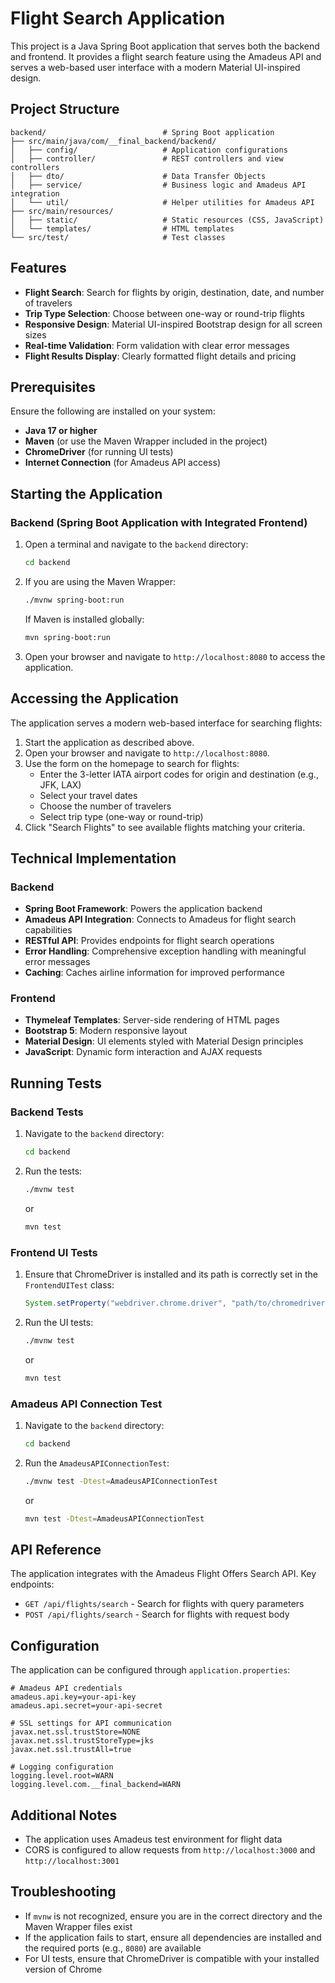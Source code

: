 # Flight Search Application

This project is a Java Spring Boot application that serves both the backend and frontend. It provides a flight search feature using the Amadeus API and serves a web-based user interface with a modern Material UI-inspired design.

## Project Structure

```
backend/                          # Spring Boot application
├── src/main/java/com/__final_backend/backend/
│   ├── config/                   # Application configurations
│   ├── controller/               # REST controllers and view controllers
│   ├── dto/                      # Data Transfer Objects
│   ├── service/                  # Business logic and Amadeus API integration
│   └── util/                     # Helper utilities for Amadeus API
├── src/main/resources/
│   ├── static/                   # Static resources (CSS, JavaScript)
│   └── templates/                # HTML templates
└── src/test/                     # Test classes
```

## Features

- **Flight Search**: Search for flights by origin, destination, date, and number of travelers
- **Trip Type Selection**: Choose between one-way or round-trip flights
- **Responsive Design**: Material UI-inspired Bootstrap design for all screen sizes
- **Real-time Validation**: Form validation with clear error messages
- **Flight Results Display**: Clearly formatted flight details and pricing

## Prerequisites

Ensure the following are installed on your system:
- **Java 17 or higher**
- **Maven** (or use the Maven Wrapper included in the project)
- **ChromeDriver** (for running UI tests)
- **Internet Connection** (for Amadeus API access)

## Starting the Application

### Backend (Spring Boot Application with Integrated Frontend)
1. Open a terminal and navigate to the `backend` directory:
   ```bash
   cd backend
   ```
2. If you are using the Maven Wrapper:
   ```bash
   ./mvnw spring-boot:run
   ```
   If Maven is installed globally:
   ```bash
   mvn spring-boot:run
   ```
3. Open your browser and navigate to `http://localhost:8080` to access the application.

## Accessing the Application
The application serves a modern web-based interface for searching flights:
1. Start the application as described above.
2. Open your browser and navigate to `http://localhost:8080`.
3. Use the form on the homepage to search for flights:
   - Enter the 3-letter IATA airport codes for origin and destination (e.g., JFK, LAX)
   - Select your travel dates
   - Choose the number of travelers
   - Select trip type (one-way or round-trip)
4. Click "Search Flights" to see available flights matching your criteria.

## Technical Implementation

### Backend
- **Spring Boot Framework**: Powers the application backend
- **Amadeus API Integration**: Connects to Amadeus for flight search capabilities
- **RESTful API**: Provides endpoints for flight search operations
- **Error Handling**: Comprehensive exception handling with meaningful error messages
- **Caching**: Caches airline information for improved performance

### Frontend
- **Thymeleaf Templates**: Server-side rendering of HTML pages
- **Bootstrap 5**: Modern responsive layout
- **Material Design**: UI elements styled with Material Design principles
- **JavaScript**: Dynamic form interaction and AJAX requests

## Running Tests

### Backend Tests
1. Navigate to the `backend` directory:
   ```bash
   cd backend
   ```
2. Run the tests:
   ```bash
   ./mvnw test
   ```
   or
   ```bash
   mvn test
   ```

### Frontend UI Tests
1. Ensure that ChromeDriver is installed and its path is correctly set in the `FrontendUITest` class:
   ```java
   System.setProperty("webdriver.chrome.driver", "path/to/chromedriver");
   ```
2. Run the UI tests:
   ```bash
   ./mvnw test
   ```
   or
   ```bash
   mvn test
   ```

### Amadeus API Connection Test
1. Navigate to the `backend` directory:
   ```bash
   cd backend
   ```
2. Run the `AmadeusAPIConnectionTest`:
   ```bash
   ./mvnw test -Dtest=AmadeusAPIConnectionTest
   ```
   or
   ```bash
   mvn test -Dtest=AmadeusAPIConnectionTest
   ```

## API Reference

The application integrates with the Amadeus Flight Offers Search API. Key endpoints:

- `GET /api/flights/search` - Search for flights with query parameters
- `POST /api/flights/search` - Search for flights with request body

## Configuration

The application can be configured through `application.properties`:

```properties
# Amadeus API credentials
amadeus.api.key=your-api-key
amadeus.api.secret=your-api-secret

# SSL settings for API communication
javax.net.ssl.trustStore=NONE
javax.net.ssl.trustStoreType=jks
javax.net.ssl.trustAll=true

# Logging configuration
logging.level.root=WARN
logging.level.com.__final_backend=WARN
```

## Additional Notes
- The application uses Amadeus test environment for flight data
- CORS is configured to allow requests from `http://localhost:3000` and `http://localhost:3001`

## Troubleshooting
- If `mvnw` is not recognized, ensure you are in the correct directory and the Maven Wrapper files exist
- If the application fails to start, ensure all dependencies are installed and the required ports (e.g., `8080`) are available
- For UI tests, ensure that ChromeDriver is compatible with your installed version of Chrome